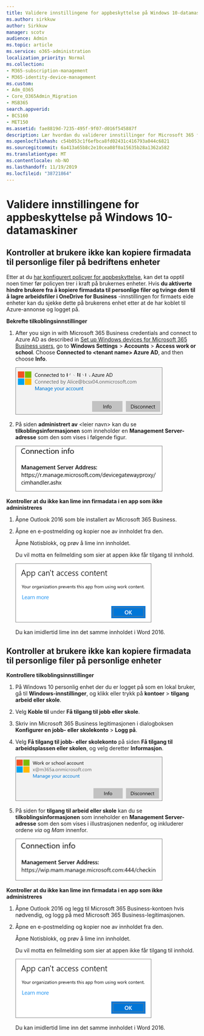```yaml
---
title: Validere innstillingene for appbeskyttelse på Windows 10-datamaskiner
ms.author: sirkkuw
author: Sirkkuw
manager: scotv
audience: Admin
ms.topic: article
ms.service: o365-administration
localization_priority: Normal
ms.collection:
- M365-subscription-management
- M365-identity-device-management
ms.custom:
- Adm_O365
- Core_O365Admin_Migration
- MSB365
search.appverid:
- BCS160
- MET150
ms.assetid: fae8819d-7235-495f-9f07-d016f545887f
description: Lær hvordan du validerer innstillinger for Microsoft 365 for Business-app i Windows 10-enheter.
ms.openlocfilehash: c54b053c1f6efbca8fd02431c416793a044c6821
ms.sourcegitcommit: 6a413a65b8c2e10cea08f0a15635b28a1362a582
ms.translationtype: MT
ms.contentlocale: nb-NO
ms.lasthandoff: 11/19/2019
ms.locfileid: "38721864"
---
```

# <a name="validate-app-protection-settings-on-windows-10-pcs"></a>Validere innstillingene for appbeskyttelse på Windows 10-datamaskiner

## <a name="verify-that-users-cannot-copy-company-data-to-personal-files-on-corporate-devices"></a>Kontroller at brukere ikke kan kopiere firmadata til personlige filer på bedriftens enheter

Etter at du [har konfigurert policyer for appbeskyttelse](protection-settings-for-windows-10-devices.md), kan det ta opptil noen timer før policyen trer i kraft på brukernes enheter. Hvis **du aktiverte** **hindre brukere fra å kopiere firmadata til personlige filer og tvinge dem til å lagre arbeidsfiler i OneDrive for Business** -innstillingen for firmaets eide enheter kan du sjekke dette på brukerens enhet etter at de har koblet til Azure-annonse og logget på. 
  
 **Bekrefte tilkoblingsinnstillinger**
  
1. After you sign in with Microsoft 365 Business credentials and connect to Azure AD as described in [Set up Windows devices for Microsoft 365 Business users](set-up-windows-devices.md), go to **Windows Settings** \> **Accounts** \> **Access work or school**. Choose **Connected to \<tenant name\> Azure AD**, and then choose **Info**.
    
    ![Click or tap Info on the Connected to Azure AD dialog.](media/a36ede2b-d1a0-4d4e-8ea7-af39b4b63890.png)
  
2. På siden **administrert av** \<leier navn\> kan du se **tilkoblingsinformasjonen** som inneholder en **Management Server-adresse** som den som vises i følgende figur. 
    
    ![Managed by page shows connection info of the device manager URL.](media/47515a8e-2d0c-4bea-99f0-6b2545b88a11.png)
  
 **Kontroller at du ikke kan lime inn firmadata i en app som ikke administreres**
  
1. Åpne Outlook 2016 som ble installert av Microsoft 365 Business.
    
2. Åpne en e-postmelding og kopier noe av innholdet fra den.
    
    Åpne Notisblokk, og prøv å lime inn innholdet.
    
    Du vil motta en feilmelding som sier at appen ikke får tilgang til innhold.
    
    ![A dialog that states app can't access content when you paste into an unmanaged app.](media/5e82b154-cf2f-43c8-ae80-b45d8ad80e56.png)
  
    Du kan imidlertid lime inn det samme innholdet i Word 2016.
    
## <a name="verify-that-users-cannot-copy-company-data-to-personal-files-on-personal-devices"></a>Kontroller at brukere ikke kan kopiere firmadata til personlige filer på personlige enheter

 **Kontrollere tilkoblingsinnstillinger**
  
1. På Windows 10 personlig enhet der du er logget på som en lokal bruker, gå til **Windows-innstillinger**, og klikk eller trykk på **kontoer** \> **tilgang arbeid eller skole**.
    
2. Velg **Koble til** under **Få tilgang til jobb eller skole**.
    
3. Skriv inn Microsoft 365 Business legitimasjonen i dialogboksen **Konfigurer en jobb- eller skolekonto** \> **Logg på**.
    
4. Velg **Få tilgang til jobb- eller skolekonto** på siden **Få tilgang til arbeidsplassen eller skolen**, og velg deretter **Informasjon**.
    
    ![Klikk eller trykk på informasjon i dialogboksen arbeid eller skole konto.](media/63bd8b32-cb32-4afa-8ce0-6070ac403abc.png)
  
5. På siden for **tilgang til arbeid eller skole** kan du se **tilkoblingsinformasjonen** som inneholder en **Management Server-adresse** som den som vises i illustrasjonen nedenfor, og inkluderer ordene *via* og *Mam* innenfor. 
    
    ![Managed by page shows connection info URL that includes the words mam and wpi.](media/abd4eaf4-44fa-4538-a3e8-1e0d331dfe1e.png)
  
 **Kontroller at du ikke kan lime inn firmadata i en app som ikke administreres**
  
1. Åpne Outlook 2016 og legg til Microsoft 365 Business-kontoen hvis nødvendig, og logg på med Microsoft 365 Business-legitimasjonen.
    
2. Åpne en e-postmelding og kopier noe av innholdet fra den.
    
    Åpne Notisblokk, og prøv å lime inn innholdet.
    
    Du vil motta en feilmelding som sier at appen ikke får tilgang til innhold.
    
    ![A dialog that states app can't access content when you paste into an unmanaged app.](media/5e82b154-cf2f-43c8-ae80-b45d8ad80e56.png)
  
    Du kan imidlertid lime inn det samme innholdet i Word 2016.
    

